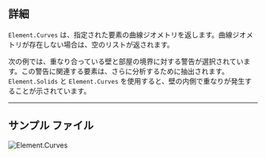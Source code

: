 ## 詳細
`Element.Curves` は、指定された要素の曲線ジオメトリを返します。曲線ジオメトリが存在しない場合は、空のリストが返されます。

次の例では、重なり合っている壁と部屋の境界に対する警告が選択されています。この警告に関連する要素は、さらに分析するために抽出されます。`Element.Solids` と `Element.Curves` を使用すると、壁の内側で重なりが発生することが示されています。

___
## サンプル ファイル

![Element.Curves](./Revit.Elements.Element.Curves_img.jpg)
